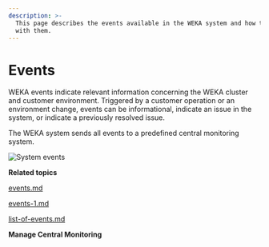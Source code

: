 ```yaml
---
description: >-
  This page describes the events available in the WEKA system and how to work
  with them.
---
```


# Events

WEKA events indicate relevant information concerning the WEKA cluster and customer environment. Triggered by a customer operation or an environment change, events can be informational, indicate an issue in the system, or indicate a previously resolved issue.

The WEKA system sends all events to a predefined central monitoring system.

![System events](../../.gitbook/assets/wmng\_events\_overview.png)

**Related topics**

[events.md](events.md "mention")

[events-1.md](events-1.md "mention")

[list-of-events.md](list-of-events.md "mention")

**Manage Central Monitoring**
